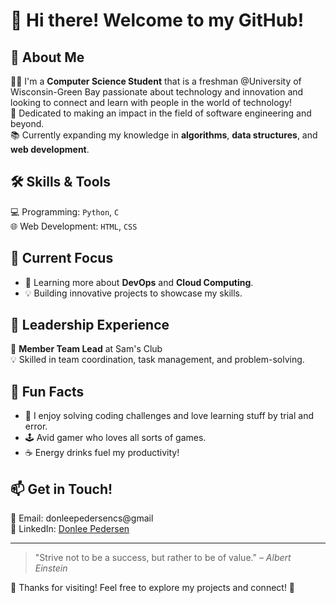 # 👋 Hi there! Welcome to my GitHub!

## 🚀 About Me  
👨‍💻 I'm a **Computer Science Student** that is a freshman @University of Wisconsin-Green Bay passionate about technology and innovation and looking to connect and learn with people in the world of technology!  
🌟 Dedicated to making an impact in the field of software engineering and beyond.  
📚 Currently expanding my knowledge in **algorithms**, **data structures**, and **web development**.  

## 🛠️ Skills & Tools  
💻 Programming: `Python`, `C`  
🌐 Web Development: `HTML`, `CSS`  

## 🎯 Current Focus   
- 📖 Learning more about **DevOps** and **Cloud Computing**.  
- 💡 Building innovative projects to showcase my skills.  

## 👑 Leadership Experience  
💼 **Member Team Lead** at Sam's Club  
💡 Skilled in team coordination, task management, and problem-solving.  

## 🌟 Fun Facts  
- 🧩 I enjoy solving coding challenges and love learning stuff by trial and error.  
- 🕹️ Avid gamer who loves all sorts of games.  
- ☕ Energy drinks fuel my productivity!  

## 📫 Get in Touch!  
📧 Email: donleepedersencs@gmail   
📱 LinkedIn: [Donlee Pedersen](https://linkedin.com/in/donlee-pedersen)  

---

> "Strive not to be a success, but rather to be of value." – *Albert Einstein*  

🎉 Thanks for visiting! Feel free to explore my projects and connect! 🚀  

